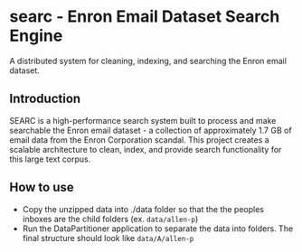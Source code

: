 # searc - Enron Email Dataset Search Engine
A distributed system for cleaning, indexing, and searching the Enron email dataset.

## Introduction
SEARC is a high-performance search system built to process and make searchable the Enron email dataset - a collection of approximately 1.7 GB of email data from the Enron Corporation scandal. This project creates a scalable architecture to clean, index, and provide search functionality for this large text corpus.

## How to use
- Copy the unzipped data into ./data folder so that the the peoples inboxes are the child folders (ex. `data/allen-p`)
- Run the DataPartitioner application to separate the data into folders. The final structure should look like `data/A/allen-p`